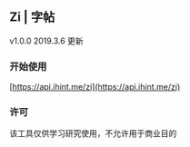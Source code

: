 Zi | 字帖
----

v1.0.0 2019.3.6 更新

### 开始使用

[https://api.ihint.me/zi](https://api.ihint.me/zi)

### 许可

该工具仅供学习研究使用，不允许用于商业目的
